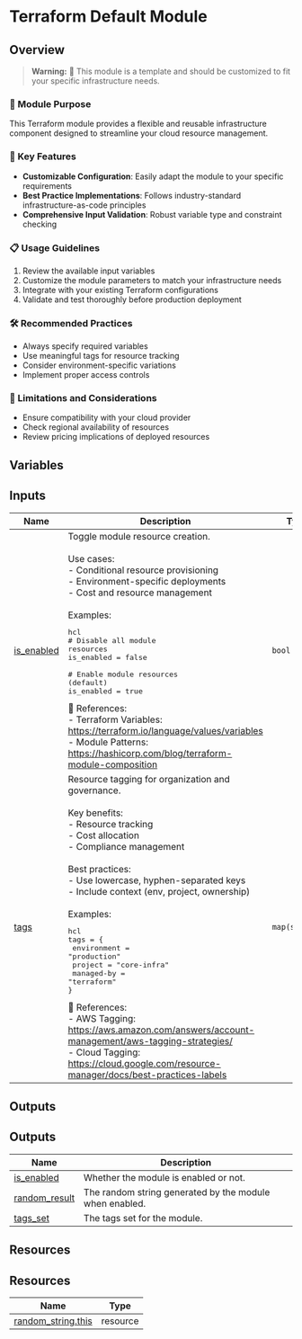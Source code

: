 <!-- BEGIN_TF_DOCS -->
# Terraform Default Module

## Overview
> **Warning:** 🚨 This module is a template and should be customized to fit your specific infrastructure needs.

### 🌟 Module Purpose
This Terraform module provides a flexible and reusable infrastructure component designed to streamline your cloud resource management.

### 🔑 Key Features
- **Customizable Configuration**: Easily adapt the module to your specific requirements
- **Best Practice Implementations**: Follows industry-standard infrastructure-as-code principles
- **Comprehensive Input Validation**: Robust variable type and constraint checking

### 📋 Usage Guidelines
1. Review the available input variables
2. Customize the module parameters to match your infrastructure needs
3. Integrate with your existing Terraform configurations
4. Validate and test thoroughly before production deployment

### 🛠 Recommended Practices
- Always specify required variables
- Use meaningful tags for resource tracking
- Consider environment-specific variations
- Implement proper access controls

### 🚧 Limitations and Considerations
- Ensure compatibility with your cloud provider
- Check regional availability of resources
- Review pricing implications of deployed resources



## Variables

## Inputs

| Name | Description | Type | Default | Required |
|------|-------------|------|---------|:--------:|
| <a name="input_is_enabled"></a> [is\_enabled](#input\_is\_enabled) | Toggle module resource creation.<br/><br/>Use cases:<br/>- Conditional resource provisioning<br/>- Environment-specific deployments<br/>- Cost and resource management<br/><br/>Examples:<pre>hcl<br/># Disable all module resources<br/>is_enabled = false<br/><br/># Enable module resources (default)<br/>is_enabled = true</pre>🔗 References:<br/>- Terraform Variables: https://terraform.io/language/values/variables<br/>- Module Patterns: https://hashicorp.com/blog/terraform-module-composition | `bool` | `true` | no |
| <a name="input_tags"></a> [tags](#input\_tags) | Resource tagging for organization and governance.<br/><br/>Key benefits:<br/>- Resource tracking<br/>- Cost allocation<br/>- Compliance management<br/><br/>Best practices:<br/>- Use lowercase, hyphen-separated keys<br/>- Include context (env, project, ownership)<br/><br/>Examples:<pre>hcl<br/>tags = {<br/>  environment = "production"<br/>  project     = "core-infra"<br/>  managed-by  = "terraform"<br/>}</pre>🔗 References:<br/>- AWS Tagging: https://aws.amazon.com/answers/account-management/aws-tagging-strategies/<br/>- Cloud Tagging: https://cloud.google.com/resource-manager/docs/best-practices-labels | `map(string)` | `{}` | no |

## Outputs

## Outputs

| Name | Description |
|------|-------------|
| <a name="output_is_enabled"></a> [is\_enabled](#output\_is\_enabled) | Whether the module is enabled or not. |
| <a name="output_random_result"></a> [random\_result](#output\_random\_result) | The random string generated by the module when enabled. |
| <a name="output_tags_set"></a> [tags\_set](#output\_tags\_set) | The tags set for the module. |

## Resources

## Resources

| Name | Type |
|------|------|
| [random_string.this](https://registry.terraform.io/providers/hashicorp/random/3.6.2/docs/resources/string) | resource |
<!-- END_TF_DOCS -->
